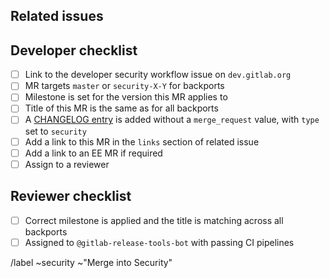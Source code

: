 <!--
# README first!
This MR should be created on `dev.gitlab.org`.

See [the general developer security release guidelines](https://gitlab.com/gitlab-org/release/docs/blob/master/general/security/developer.md).

-->
## Related issues

<!-- Mention the issue(s) this MR is related to -->

## Developer checklist

- [ ] Link to the developer security workflow issue on `dev.gitlab.org`
- [ ] MR targets `master` or `security-X-Y` for backports
- [ ] Milestone is set for the version this MR applies to
- [ ] Title of this MR is the same as for all backports
- [ ] A [CHANGELOG entry](https://docs.gitlab.com/ee/development/changelog.html) is added without a `merge_request` value, with `type` set to `security`
- [ ] Add a link to this MR in the `links` section of related issue
- [ ] Add a link to an EE MR if required
- [ ] Assign to a reviewer

## Reviewer checklist

- [ ] Correct milestone is applied and the title is matching across all backports
- [ ] Assigned to `@gitlab-release-tools-bot` with passing CI pipelines

/label ~security ~"Merge into Security"
